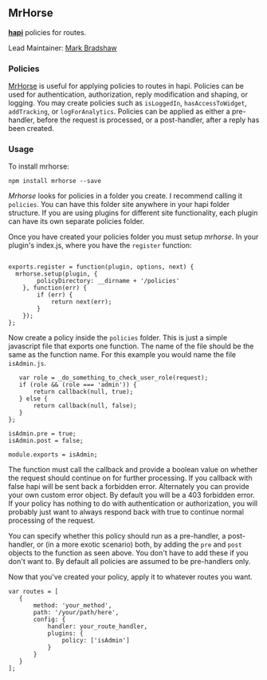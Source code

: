 ## MrHorse

[**hapi**](https://github.com/hapijs/hapi) policies for routes.

Lead Maintainer: [Mark Bradshaw](https://github.com/mark-bradshaw)

### Policies

[MrHorse](https://github.com/mark-bradshaw/mrhorse) is useful for applying policies to routes in hapi.  Policies can be used for authentication, authorization, reply modification and shaping, or logging.  You may create policies such as `isLoggedIn`, `hasAccessToWidget`, `addTracking`, or `logForAnalytics`.  Policies can be applied as either a pre-handler, before the request is processed, or a post-handler, after a reply has been created.

### Usage

To install mrhorse:

```
npm install mrhorse --save
```

*Mrhorse* looks for policies in a folder you create.  I recommend calling it `policies`.  You can have this folder site anywhere in your hapi folder structure.  If you are using plugins for different site functionality, each plugin can have its own separate policies folder.

Once you have created your policies folder you must setup *mrhorse*.  In your plugin's index.js, where you have the `register` function:

```var mrhorse = require('mrhorse');

exports.register = function(plugin, options, next) {
  mrhorse.setup(plugin, {
        policyDirectory: __dirname + '/policies'
    }, function(err) {
        if (err) {
            return next(err);
        }
    });
};
```

Now create a policy inside the `policies` folder.  This is just a simple javascript file that exports one function.  The name of the file should be the same as the function name.  For this example you would name the file `isAdmin.js`.

```var isAdmin = function(request, callback) {
   var role = _do_something_to_check_user_role(request);
   if (role && (role === 'admin')) {
       return callback(null, true);
   } else {
       return callback(null, false);
   }
};

isAdmin.pre = true;
isAdmin.post = false;

module.exports = isAdmin;
```

The function must call the callback and provide a boolean value on whether the request should continue on for further processing.  If you callback with false hapi will be sent back a forbidden error.  Alternately you can provide your own custom error object.  By default you will be a 403 forbidden error.  If your policy has nothing to do with authentication or authorization, you will probably just want to always respond back with true to continue normal processing of the request.

You can specify whether this policy should run as a pre-handler, a post-handler, or (in a more exotic scenario) both, by adding the `pre` and `post` objects to the function as seen above.  You don't have to add these if you don't want to.  By default all policies are assumed to be pre-handlers only.


Now that you've created your policy, apply it to whatever routes you want.

```
var routes = [
   {
       method: 'your_method',
       path: '/your/path/here',
       config: {
           handler: your_route_handler,
           plugins: {
               policy: ['isAdmin']
           }
       }
   }
];
```
